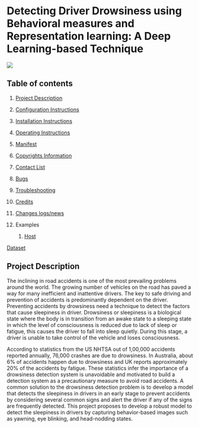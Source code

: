 # Detecting Driver Drowsiness using Behavioral measures and Representation learning: A Deep Learning-based Technique

![](http://www.clipartsuggest.com/images/730/know-drowsy-driving-has-been-a-topic-before-i-wanted-to-reiterate-g97Upj-clipart.gif)


## Table of contents

1.  [Project Description]()
1.  [Configuration Instructions](Configuration-Instructions.md)
1.  [Installation Instructions](Installation-Instructions.md)
1.  [Operating Instructions](Operating-Instructions.md)
1.  [Manifest](Manifest.md)
1.  [Copyrights Information](Copyrights-Information.md)
1.  [Contact List](Contact-List.md)
1.  [Bugs](Bugs.md)
1.  [Troubleshooting](Troubleshooting.md)
1.  [Credits](Credits.md)
1.  [Changes logs/news](Changes-logs/news.md)

1.  Examples
    1.  [Host](host/)
   



[Dataset](https://github.com/sowmi06/Driver_Drowsiness_Detection/tree/main/Dataset)

## Project Description
The inclining in road accidents is one of the most prevailing problems around the world. The growing number of vehicles on the road has paved a way for many inefficient and inattentive drivers. The key to safe driving and prevention of accidents is predominantly dependent on the driver. Preventing accidents by drowsiness need a technique to detect the factors that cause sleepiness in driver. Drowsiness or sleepiness is a biological state where the body is in transition from an awake state to a sleeping state in which the level of consciousness is reduced due to lack of sleep or fatigue, this causes the driver to fall into sleep quietly. During this stage, a driver is unable to take control of the vehicle and loses consciousness. 

According to statistics from the US NHTSA out of 1,00,000 accidents reported annually, 76,000 crashes are due to drowsiness. In Australia, about 6% of accidents happen due to drowsiness and UK reports approximately 20% of the accidents by fatigue. These statistics infer the importance of a drowsiness detection system is unavoidable and motivated to build a detection system as a precautionary measure to avoid road accidents. A common solution to the drowsiness detection problem is to develop a model that detects the sleepiness in drivers in an early stage to prevent accidents by considering several common signs and alert the driver if any of the signs are frequently detected. This project proposes to develop a robust model to detect the sleepiness in drivers by capturing behavior-based images such as yawning, eye blinking, and head-nodding states. 

##
##
##
##


